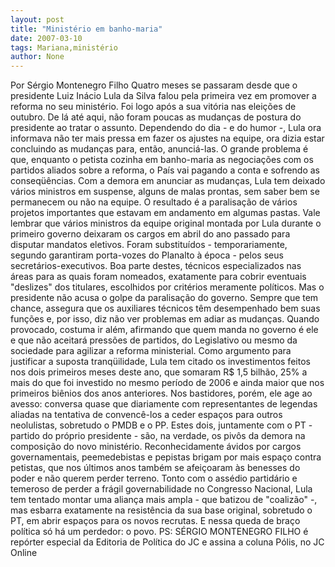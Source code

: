 ```yaml
---
layout: post
title: "Ministério em banho-maria"
date: 2007-03-10
tags: Mariana,ministério
author: None
---
```

Por Sérgio Montenegro Filho 
Quatro meses se passaram desde que o presidente Luiz Inácio Lula da Silva falou pela primeira vez em promover a reforma no seu ministério. Foi logo após a sua vitória nas eleições de outubro. De lá até aqui, não foram poucas as mudanças de postura do presidente ao tratar o assunto. Dependendo do dia - e do humor -, Lula ora informava não ter mais pressa em fazer os ajustes na equipe, ora dizia estar concluindo as mudanças para, então, anunciá-las.
O grande problema é que, enquanto o petista cozinha em banho-maria as negociações com os partidos aliados sobre a reforma, o País vai pagando a conta e sofrendo as conseqüências. Com a demora em anunciar as mudanças, Lula tem deixado vários ministros em suspense, alguns de malas prontas, sem saber bem se permanecem ou não na equipe. O resultado é a paralisação de vários projetos importantes que estavam em andamento em algumas pastas.
Vale lembrar que vários ministros da equipe original montada por Lula durante o primeiro governo deixaram os cargos em abril do ano passado para disputar mandatos eletivos. Foram substituídos - temporariamente, segundo garantiram porta-vozes do Planalto à época - pelos seus secretários-executivos. Boa parte destes, técnicos especializados nas áreas para as quais foram nomeados, exatamente para cobrir eventuais \"deslizes\" dos titulares, escolhidos por critérios meramente políticos.
Mas o presidente não acusa o golpe da paralisação do governo. Sempre que tem chance, assegura que os auxiliares técnicos têm desempenhado bem suas funções e, por isso, diz não ver problemas em adiar as mudanças. Quando provocado, costuma ir além, afirmando que quem manda no governo é ele e que não aceitará pressões de partidos, do Legislativo ou mesmo da sociedade para agilizar a reforma ministerial.
Como argumento para justificar a suposta tranqüilidade, Lula tem citado os investimentos feitos nos dois primeiros meses deste ano, que somaram R$ 1,5 bilhão, 25% a mais do que foi investido no mesmo período de 2006 e ainda maior que nos primeiros biênios dos anos anteriores.
Nos bastidores, porém, ele age ao avesso: conversa quase que diariamente com representantes de legendas aliadas na tentativa de convencê-los a ceder espaços para outros neolulistas, sobretudo o PMDB e o PP. Estes dois, juntamente com o PT - partido do próprio presidente - são, na verdade, os pivôs da demora na composição do novo ministério. Reconhecidamente ávidos por cargos governamentais, peemedebistas e pepistas brigam por mais espaço contra petistas, que nos últimos anos também se afeiçoaram às benesses do poder e não querem perder terreno.
Tonto com o assédio partidário e temeroso de perder a frágil governabilidade no Congresso Nacional, Lula tem tentado montar uma aliança mais ampla - que batizou de \"coalizão\" -, mas esbarra exatamente na resistência da sua base original, sobretudo o PT, em abrir espaços para os novos recrutas. E nessa queda de braço política só há um perdedor: o povo.
PS: SÉRGIO MONTENEGRO FILHO é repórter especial da Editoria de Política do JC e assina a coluna Pólis, no JC Online 